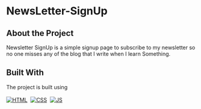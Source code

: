 # NewsLetter-SignUp


## About the Project 

Newsletter SignUp is a simple signup page to subscribe to my newsletter so no one misses any of the blog that I write when I learn Something.

## Built With
The project is built using<br/><br/>
[![HTML](https://img.shields.io/badge/html5%20-%23E34F26.svg?&style=for-the-badge&logo=html5&logoColor=white)](https://github.com/Vedant-Jayesh-Oza/My-NewsLetter-SignUp/search?l=html)&nbsp;
[![CSS](https://img.shields.io/badge/css3%20-%231572B6.svg?&style=for-the-badge&logo=css3&logoColor=white)](https://github.com/Vedant-Jayesh-Oza/My-NewsLetter-SignUp/search?l=css)&nbsp;
[![JS](https://img.shields.io/badge/javascript%20-%23323330.svg?&style=for-the-badge&logo=javascript&logoColor=%23F7DF1E)](https://github.com/Vedant-Jayesh-Oza/My-NewsLetter-SignUp/search?l=javascript)

